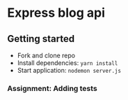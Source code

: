 # Express blog api

## Getting started
- Fork and clone repo
- Install dependencies: `yarn install`
- Start application: `nodemon server.js`

### Assignment: Adding tests